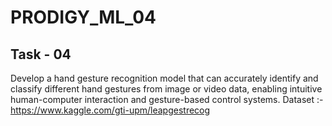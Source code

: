 # PRODIGY_ML_04
Task - 04
-------------------------------------------------------------------------------------
Develop a hand gesture recognition model that can accurately identify and classify different hand gestures from image or video data, enabling intuitive human-computer interaction and gesture-based control systems.
Dataset :-  https://www.kaggle.com/gti-upm/leapgestrecog
